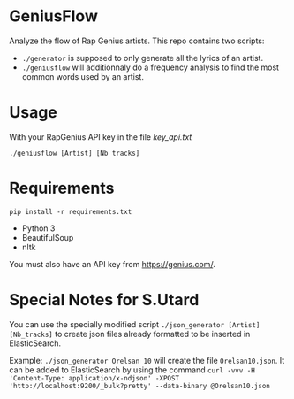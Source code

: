 # GeniusFlow

Analyze the flow of Rap Genius artists. This repo contains two scripts:
- `./generator` is supposed to only generate all the lyrics of an artist.
- `./geniusflow` will additionnaly do a frequency analysis to find the most common
  words used by an artist.


# Usage

With your RapGenius API key in the file *key_api.txt*

`./geniusflow [Artist] [Nb tracks]`


# Requirements

`pip install -r requirements.txt`

* Python 3
* BeautifulSoup
* nltk

You must also have an API key from https://genius.com/.

# Special Notes for S.Utard

You can use the specially modified script `./json_generator [Artist] [Nb_tracks]`
to create json files already formatted to be inserted in ElasticSearch.

Example: `./json_generator Orelsan 10` will create the file `Orelsan10.json`.
It can be added to ElasticSearch by using the command
`curl -vvv -H 'Content-Type: application/x-ndjson' -XPOST 'http://localhost:9200/_bulk?pretty' --data-binary @Orelsan10.json`

